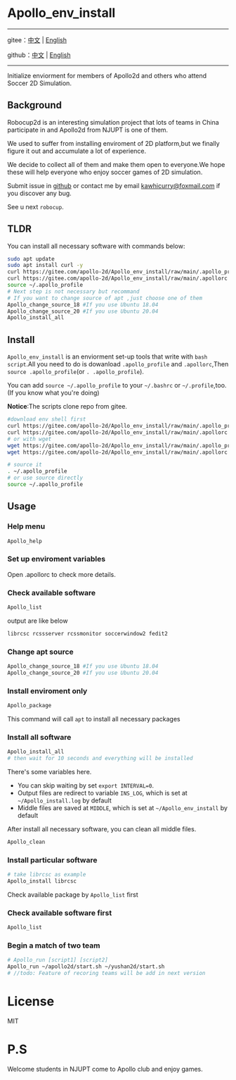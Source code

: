 # Apollo_env_install

---

gitee：[中文](https://gitee.com/apollo-2d/Apollo_env_install/tree/main) | [English](https://gitee.com/apollo-2d/Apollo_env_install/blob/main/README.md)

github：[中文](https://github.com/Apollo2d/Apollo_env_install/blob/main/README.cn.md) | [English](https://github.com/Apollo2d/Apollo_env_install)

---

Initialize enviorment for members of Apollo2d and others who attend Soccer 2D Simulation.

## Background

Robocup2d is an interesting simulation project that lots of teams in China participate in and Apollo2d from NJUPT is one of them.

We used to suffer from installing enviroment of 2D platform,but we finally figure it out and accumulate a lot of experience.

We decide to collect all of them and make them open to everyone.We hope these will help everyone who enjoy soccer games of 2D simulation.

Submit issue in [github](https://github.com/Apollo2d/Apollo_env_install) or contact me by email <kawhicurry@foxmail.com> if you discover any bug.

See u next `robocup`.

## TLDR

You can install all necessary software with commands below:

```bash
sudo apt update
sudo apt install curl -y
curl https://gitee.com/apollo-2d/Apollo_env_install/raw/main/.apollo_profile > ~/.apollo_profile
curl https://gitee.com/apollo-2d/Apollo_env_install/raw/main/.apollorc > ~/.apollorc
source ~/.apollo_profile
# Next step is not necessary but recommand
# If you want to change source of apt ,just choose one of them
Apollo_change_source_18 #If you use Ubuntu 18.04
Apollo_change_source_20 #If you use Ubuntu 20.04
Apollo_install_all
```

## Install

`Apollo_env_install` is an enviorment set-up tools that write with `bash script`.All you need to do is dowanload `.apollo_profile` and `.apollorc`,Then `source .apollo_profile`(or `. .apollo_profile`).

You can add `source ~/.apollo_profile` to your `~/.bashrc` or `~/.profile`,too.(If you know what you're doing)

**Notice**:The scripts clone repo from gitee.

```bash
#download env shell first
curl https://gitee.com/apollo-2d/Apollo_env_install/raw/main/.apollo_profile > ~/.apollo_profile
curl https://gitee.com/apollo-2d/Apollo_env_install/raw/main/.apollorc > ~/.apollorc
# or with wget
wget https://gitee.com/apollo-2d/Apollo_env_install/raw/main/.apollo_profile -O ~/.apoll_profile
wget https://gitee.com/apollo-2d/Apollo_env_install/raw/main/.apollorc -O ~/.apollrc

# source it
. ~/.apollo_profile
# or use source directly
source ~/.apollo_profile
```

## Usage

### Help menu

```bash
Apollo_help
```

### Set up enviroment variables

Open .apollorc to check more details.

### Check available software

```bash
Apollo_list
```

output are like below

```bash
librcsc rcssserver rcssmonitor soccerwindow2 fedit2
```

### Change apt source

```bash
Apollo_change_source_18 #If you use Ubuntu 18.04
Apollo_change_source_20 #If you use Ubuntu 20.04
```

### Install enviroment only

```bash
Apollo_package
```

This command will call `apt` to install all necessary packages

### Install all software

```bash
Apollo_install_all
# then wait for 10 seconds and everything will be installed
```

There's some variables here.

- You can skip waiting by set `export INTERVAL=0`.
- Output files are redirect to variable `INS_LOG`, which is set at `~/Apollo_install.log` by default
- Middle files are saved at `MIDDLE`, which is set at `~/Apollo_env_install` by default

After install all necessary software, you can clean all middle files.

```bash
Apollo_clean
```

### Install particular software

```bash
# take librcsc as example
Apollo_install librcsc
```

Check available package by `Apollo_list` first

### Check available software first

```bash
Apollo_list
```

### Begin a match of two team

```bash
# Apollo_run [script1] [script2]
Apollo_run ~/apollo2d/start.sh ~/yushan2d/start.sh
# //todo: Feature of recoring teams will be add in next version
```

# License

MIT

# P.S

Welcome students in NJUPT come to Apollo club and enjoy games.